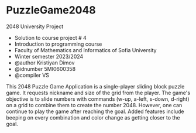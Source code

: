 <h1>PuzzleGame2048</h1>

2048 University Project

* Solution to course project # 4
* Introduction to programming course
* Faculty of Mathematics and Informatics of Sofia University
* Winter semester 2023/2024
* @author Kristiyan Dimov
* @idnumber 5MI0600358
* @compiler VS

This 2048 Puzzle Game Application is a single-player sliding block puzzle game. It requests nickname and size of the grid from the player. The game's objective is to slide numbers with commands (w-up, a-left, s-down, d-right) on a grid to combine them to create the number 2048. However, one can continue to play the game after reaching the goal. Added features include beeping on every combination and color change as getting closer to the goal.

